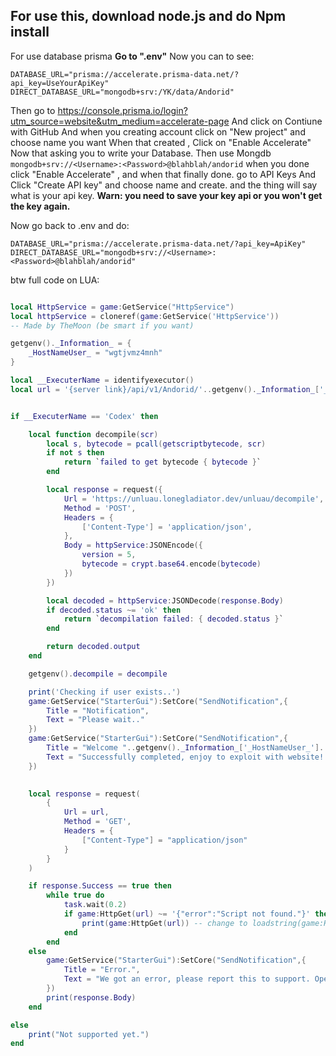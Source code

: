 <h2>For use this, download node.js and do Npm install</h2>

For use database prisma 
**Go to ".env"**
Now you can to see:
```
DATABASE_URL="prisma://accelerate.prisma-data.net/?api_key=UseYourApiKey"
DIRECT_DATABASE_URL="mongodb+srv:/YK/data/Andorid"
```
Then go to https://console.prisma.io/login?utm_source=website&utm_medium=accelerate-page
And click on Contiune with GitHub
And when you creating account click on "New project" and choose name you want
When that created , Click on "Enable Accelerate" Now that asking you to write your Database.
Then use Mongdb `mongodb+srv://<Username>:<Password>@blahblah/andorid` when you done click "Enable Accelerate" , and when that finally done. go to API Keys
And Click "Create API key" and choose name and create. and the thing will say what is your api key.
**Warn: you need to save your key api or you won't get the key again.**

Now go back to .env and do:
 ```
DATABASE_URL="prisma://accelerate.prisma-data.net/?api_key=ApiKey"
DIRECT_DATABASE_URL="mongodb+srv://<Username>:<Password>@blahblah/andorid"
```

btw full code on LUA:

```lua

local HttpService = game:GetService("HttpService")
local httpService = cloneref(game:GetService('HttpService'))
-- Made by TheMoon (be smart if you want)

getgenv()._Information_ = {
    _HostNameUser_ = "wgtjvmz4mnh"
}

local __ExecuterName = identifyexecutor()
local url = '{server link}/api/v1/Andorid/'..getgenv()._Information_['_HostNameUser_']..'/SendScript'


if __ExecuterName == 'Codex' then

    local function decompile(scr)
        local s, bytecode = pcall(getscriptbytecode, scr)
        if not s then
            return `failed to get bytecode { bytecode }`
        end

        local response = request({
            Url = 'https://unluau.lonegladiator.dev/unluau/decompile',
            Method = 'POST',
            Headers = {
                ['Content-Type'] = 'application/json',
            },
            Body = httpService:JSONEncode({
                version = 5,
                bytecode = crypt.base64.encode(bytecode)
            })
        })

        local decoded = httpService:JSONDecode(response.Body)
        if decoded.status ~= 'ok' then
            return `decompilation failed: { decoded.status }`
        end

        return decoded.output
    end

    getgenv().decompile = decompile

    print('Checking if user exists..')
    game:GetService("StarterGui"):SetCore("SendNotification",{
        Title = "Notification",
        Text = "Please wait.."
    })
    game:GetService("StarterGui"):SetCore("SendNotification",{
        Title = "Welcome "..getgenv()._Information_['_HostNameUser_'].. "",
        Text = "Successfully completed, enjoy to exploit with website! Exploit: "..__ExecuterName,
    })
    

    local response = request(
        {
            Url = url,
            Method = 'GET',
            Headers = {
                ["Content-Type"] = "application/json"
            }
        }
    )

    if response.Success == true then
        while true do
            task.wait(0.2)
            if game:HttpGet(url) ~= '{"error":"Script not found."}' then
                print(game:HttpGet(url)) -- change to loadstring(game:HttpGet(url))
            end
        end
    else
        game:GetService("StarterGui"):SetCore("SendNotification",{
            Title = "Error.",
            Text = "We got an error, please report this to support. Open F9 for see the error message",
        })
        print(response.Body)
    end 

else
    print("Not supported yet.")
end


```
